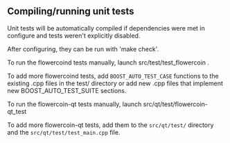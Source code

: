 Compiling/running unit tests
------------------------------------

Unit tests will be automatically compiled if dependencies were met in configure
and tests weren't explicitly disabled.

After configuring, they can be run with 'make check'.

To run the flowercoind tests manually, launch src/test/test_flowercoin .

To add more flowercoind tests, add `BOOST_AUTO_TEST_CASE` functions to the existing
.cpp files in the test/ directory or add new .cpp files that
implement new BOOST_AUTO_TEST_SUITE sections.

To run the flowercoin-qt tests manually, launch src/qt/test/flowercoin-qt_test

To add more flowercoin-qt tests, add them to the `src/qt/test/` directory and
the `src/qt/test/test_main.cpp` file.

